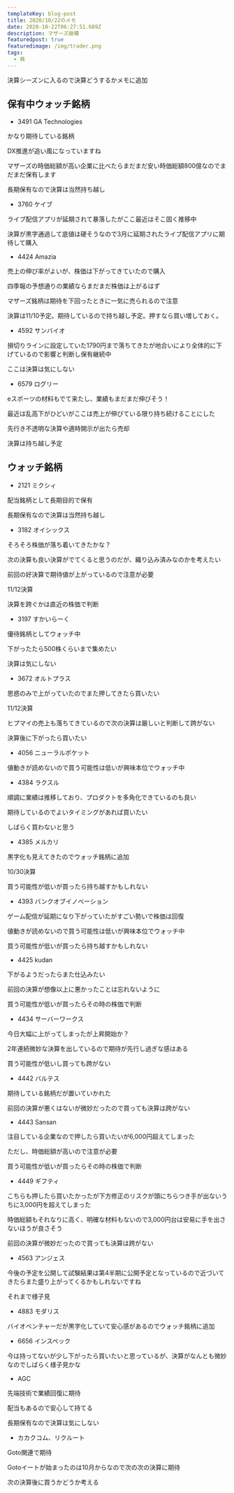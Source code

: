```yaml
---
templateKey: blog-post
title: 2020/10/22のメモ
date: 2020-10-22T06:27:51.689Z
description: マザーズ崩壊
featuredpost: true
featuredimage: /img/trader.png
tags:
  - 株
---
```

決算シーズンに入るので決算どうするかメモに追加

## 保有中ウォッチ銘柄

* 3491 GA Technologies

かなり期待している銘柄

DX推進が追い風になっていますね

マザーズの時価総額が高い企業に比べたらまだまだ安い時価総額800億なのでまだまだ保有します

長期保有なので決算は当然持ち越し

* 3760 ケイブ

ライブ配信アプリが延期されて暴落したがここ最近はそこ固く推移中

決算が黒字通過して底値は硬そうなので3月に延期されたライブ配信アプリに期待して購入

* 4424 Amazia

売上の伸び率がよいが、株価は下がってきていたので購入

四季報の予想通りの業績ならまだまだ株価は上がるはず

マザーズ銘柄は期待を下回ったときに一気に売られるので注意

決算は11/10予定。期待しているので持ち越し予定。押すなら買い増しておく。

* 4592 サンバイオ

損切りラインに設定していた1790円まで落ちてきたが地合いにより全体的に下げているので影響と判断し保有継続中

ここは決算は気にしない

* 6579 ログリー

eスポーツの材料もでて来たし、業績もまだまだ伸びそう！

最近は乱高下がひどいがここは売上が伸びている限り持ち続けることにした

先行き不透明な決算や適時開示が出たら売却

決算は持ち越し予定

## ウォッチ銘柄

* 2121 ミクシィ

配当銘柄として長期目的で保有

長期保有なので決算は当然持ち越し

* 3182 オイシックス

そろそろ株価が落ち着いてきたかな？

次の決算も良い決算がでてくると思うのだが、織り込み済みなのかを考えたい

前回の好決算で期待値が上がっているので注意が必要

11/12決算

決算を跨ぐかは直近の株価で判断

* 3197 すかいらーく

優待銘柄としてウォッチ中

下がったたら500株くらいまで集めたい

決算は気にしない

* 3672 オルトプラス

思惑のみで上がっていたのでまた押してきたら買いたい

11/12決算

ヒプマイの売上も落ちてきているので次の決算は厳しいと判断して跨がない

決算後に下がったら買いたい

* 4056 ニューラルポケット

値動きが読めないので買う可能性は低いが興味本位でウォッチ中

* 4384 ラクスル

順調に業績は推移しており、プロダクトを多角化できているのも良い

期待しているのでよいタイミングがあれば買いたい

しばらく買わないと思う

* 4385 メルカリ

黒字化も見えてきたのでウォッチ銘柄に追加

10/30決算

買う可能性が低いが買ったら持ち越すかもしれない

* 4393 バンクオブイノベーション

ゲーム配信が延期になり下がっていたがすごい勢いで株価は回復

値動きが読めないので買う可能性は低いが興味本位でウォッチ中

買う可能性が低いが買ったら持ち越すかもしれない

* 4425 kudan

下がるようだったらまた仕込みたい

前回の決算が想像以上に悪かったことは忘れないように

買う可能性が低いが買ったらその時の株価で判断

* 4434 サーバーワークス

今日大幅に上がってしまったが上昇開始か？

2年連続微妙な決算を出しているので期待が先行し過ぎな感はある

買う可能性が低いし買っても跨がない

* 4442 バルテス

期待している銘柄だが置いていかれた

前回の決算が悪くはないが微妙だったので買っても決算は跨がない

* 4443 Sansan

注目している企業なので押したら買いたいが6,000円超えてしまった

ただし、時価総額が高いので注意が必要

買う可能性が低いが買ったらその時の株価で判断

* 4449 ギフティ

こちらも押したら買いたかったが下方修正のリスクが頭にちらつき手が出ないうちに3,000円を超えてしまった

時価総額もそれなりに高く、明確な材料もないので3,000円台は安易に手を出さないほうが良さそう

前回の決算が微妙だったので買っても決算は跨がない

* 4563 アンジェス

今後の予定を公開して試験結果は第4半期に公開予定となっているので近づいてきたらまた盛り上がってくるかもしれないですね

それまで様子見

* 4883 モダリス

バイオベンチャーだが黒字化していて安心感があるのでウォッチ銘柄に追加

* 6656 インスペック

今は持ってないが少し下がったら買いたいと思っているが、決算がなんとも微妙なのでしばらく様子見かな

* AGC

先端技術で業績回復に期待

配当もあるので安心して持てる

長期保有なので決算は気にしない

* カカクコム、リクルート

Goto関連で期待

Gotoイートが始まったのは10月からなので次の次の決算に期待

次の決算後に買うかどうか考える